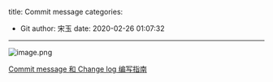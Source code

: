 title: Commit message
categories:
 - Git
author: 宋玉
date: 2020-02-26 01:07:32
---
![image.png](https://cdn.nlark.com/yuque/0/2019/png/394169/1564113325412-f15e693f-4598-48f7-bde2-9354b98dc26b.png#align=left&display=inline&height=290&name=image.png&originHeight=290&originWidth=902&size=51879&status=done&style=none&width=902)

[Commit message 和 Change log 编写指南](http://www.ruanyifeng.com/blog/2016/01/commit_message_change_log.html)
